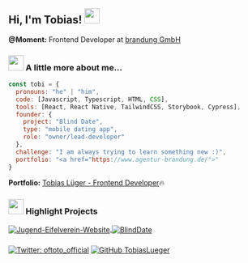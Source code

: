 <h2> Hi, I'm Tobias! <img src="https://media0.giphy.com/media/w1OBpBd7kJqHrJnJ13/giphy.gif?cid=ecf05e47v52kfnm9yky44k3bfko48aaas26wypbcrj9ex151&rid=giphy.gif&ct=s" width="30"></h2>
<p>
  <b>@Moment:</b> Frontend Developer at <a href="https://www.agentur-brandung.de/">brandung GmbH </a>
</p>

### <img src="https://media0.giphy.com/media/jpRLmB4ywwHqzQF4sI/giphy.gif?cid=ecf05e47iju3pgczar91sn1wq3f51yj6qo1m4h0ybfbo0e1o&rid=giphy.gif&ct=s" width="30"> A little more about me...  

```javascript
const tobi = {
  pronouns: "he" | "him",
  code: [Javascript, Typescript, HTML, CSS],
  tools: [React, React Native, TailwindCSS, Storybook, Cypress],
  founder: {
    project: "Blind Date",
    type: "mobile dating app",
    role: "owner/lead-developer"
  },
  challenge: "I am always trying to learn something new :)",
  portfolio: "<a href="https://www.agentur-brandung.de/">"
}
```

<p> 
  <b>Portfolio:</b> <a href="https://tobias-lueger.de/">Tobias Lüger - Frontend Developer</a>🔥
</p>

### <img src="https://media0.giphy.com/media/jpRLmB4ywwHqzQF4sI/giphy.gif?cid=ecf05e47iju3pgczar91sn1wq3f51yj6qo1m4h0ybfbo0e1o&rid=giphy.gif&ct=s" width="30"> Highlight Projects

<a href="https://github.com/TobiasLueger/Jugend-Eifelverein-Website">
  <img align="center" src="https://github-readme-stats.vercel.app/api/pin/?username=TobiasLueger&repo=Jugend-Eifelverein-Website&show_icons=true&line_height=27&title_color=6aa6f8&text_color=8a919a&icon_color=6aa6f8&bg_color=22272e" alt="Jugend-Eifelverein-Website" />
</a>

<a href="https://github.com/Blind-Date-Official/BlindDate">
  <img align="center" src="https://github-readme-stats.vercel.app/api/pin/?username=Blind-Date-Official&repo=BlindDate&show_icons=true&line_height=27&title_color=6aa6f8&text_color=8a919a&icon_color=6aa6f8&bg_color=22272e" alt="BlindDate" />
</a>

###

[![Twitter: oftoto_official](https://img.shields.io/twitter/follow/oftoto_official?style=social)](https://twitter.com/oftoto_official)
[![GitHub TobiasLueger](https://img.shields.io/github/followers/TobiasLueger?label=follow&style=social)](https://github.com/TobiasLueger)
